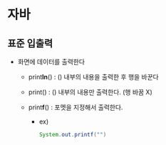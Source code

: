 # 자바

## 표준 입출력

- 화면에 데이터를 출력한다

  - print**ln**() : () 내부의 내용을 출력한 후 행을 바꾼다 

  - print()     : () 내부의 내용만 출력한다. (행 바꿈 X)

  - print**f**()    : 포멧을 지정해서 출력한다.

    - ex)

      ```java
      System.out.printf("")
      ```

      

